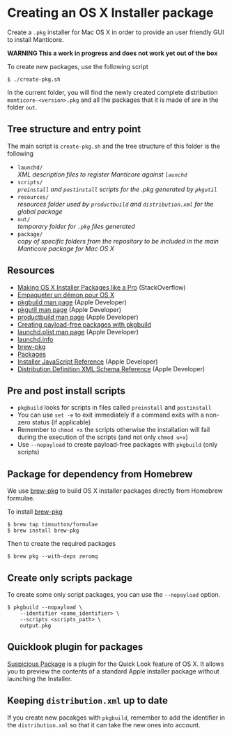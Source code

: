 # Creating an OS X Installer package

Create a `.pkg` installer for Mac OS X in order to provide an user friendly GUI to install Manticore.

**WARNING This a work in progress and does not work yet out of the box**

To create new packages, use the following script

	$ ./create-pkg.sh

In the current folder, you will find the newly created complete distribution `manticore-<version>.pkg` and all the packages that it is made of are in the folder `out`.

## Tree structure and entry point

The main script is `create-pkg.sh` and the tree structure of this folder is the following

* `launchd/`  
	*XML description files to register Manticore against `launchd`*
* `scripts/`  
	*`preinstall` and `postinstall` scripts for the .pkg generated by `pkgutil`*
* `resources/`  
	*resources folder used by `productbuild` and `distribution.xml` for the global package*
* `out/`  
	*temporary folder for `.pkg` files generated*
* `package/`  
	*copy of specific folders from the repository to be included in the main Manticore package for Mac OS X*

## Resources

* [Making OS X Installer Packages like a Pro]  (StackOverflow)
* [Empaqueter un démon pour OS X]
* [pkgbuild man page]  (Apple Developer)
* [pkgutil man page]  (Apple Developer)
* [productbuild man page]  (Apple Developer)
* [Creating payload-free packages with pkgbuild]
* [launchd.plist man page]  (Apple Developer)
* [launchd.info]
* [brew-pkg]
* [Packages]
* [Installer JavaScript Reference]  (Apple Developer) 
* [Distribution Definition XML Schema Reference]  (Apple Developer) 


[Making OS X Installer Packages like a Pro]: http://stackoverflow.com/questions/11487596/making-os-x-installer-packages-like-a-pro-xcode4-developer-id-mountain-lion-re
[Empaqueter un démon pour OS X]: http://vincent.bernat.im/fr/blog/2013-autoconf-osx-installeur.html#fnref:sdk
[pkgbuild man page]: https://developer.apple.com/library/mac/documentation/Darwin/Reference/Manpages/man1/pkgbuild.1.html#//apple_ref/doc/man/1/pkgbuild
[pkgutil man page]: https://developer.apple.com/library/mac/documentation/Darwin/Reference/Manpages/man1/pkgutil.1.html
[productbuild man page]: https://developer.apple.com/library/mac/documentation/Darwin/Reference/ManPages/man1/productbuild.1.html
[Creating payload-free packages with pkgbuild]: http://derflounder.wordpress.com/2012/08/15/creating-payload-free-packages-with-pkgbuild/
[launchd.plist man page]: https://developer.apple.com/library/mac/documentation/Darwin/Reference/ManPages/man5/launchd.plist.5.html
[launchd.info]: http://launchd.info/
[brew-pkg]: https://github.com/timsutton/brew-pkg
[Packages]: http://s.sudre.free.fr/Software/Packages/about.html
[Installer JavaScript Reference]:https://developer.apple.com/library/mac/documentation/DeveloperTools/Reference/InstallerJavaScriptRef/InstallerJavaScriptRef.pdf
[Distribution Definition XML Schema Reference]: https://developer.apple.com/library/mac/documentation/DeveloperTools/Reference/DistributionDefinitionRef/DistributionDefinitionRef.pdf

## Pre and post install scripts

* `pkgbuild` looks for scripts in files called `preinstall` and `postinstall`
* You can use `set -e` to exit immediately if a command exits with a non-zero status (if applicable)
* Remember to `chmod +x` the scripts otherwise the installation will fail during the execution of the scripts (and not only `chmod u+x`)
* Use `--nopayload` to create payload-free packages with `pkgbuild` (only scripts)

## Package for dependency from Homebrew

We use [brew-pkg] to build OS X installer packages directly from Homebrew formulae.

To install [brew-pkg]

	$ brew tap timsutton/formulae
	$ brew install brew-pkg

Then to create the required packages

	$ brew pkg --with-deps zeromq

## Create only scripts package

To create some only script packages, you can use the `--nopayload` option.

	$ pkgbuild --nopayload \
		--identifier <some_identifier> \
		--scripts <scripts_path> \
		output.pkg

## Quicklook plugin for packages

[Suspicious Package] is a plugin for the Quick Look feature of OS X. It allows you to preview the contents of a standard Apple installer package without launching the Installer.

[Suspicious Package]: http://www.mothersruin.com/software/SuspiciousPackage/download.html

## Keeping `distribution.xml` up to date

If you create new pacakges with `pkgbuild`, remember to add the identifier in the `distribution.xml` so that it can take the new ones into account.